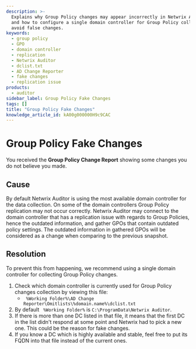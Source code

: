 ```yaml
---
description: >-
  Explains why Group Policy changes may appear incorrectly in Netwrix Auditor
  and how to configure a single domain controller for Group Policy collection to
  avoid false changes.
keywords:
  - group policy
  - GPO
  - domain controller
  - replication
  - Netwrix Auditor
  - dclist.txt
  - AD Change Reporter
  - fake changes
  - replication issue
products:
  - auditor
sidebar_label: Group Policy Fake Changes
tags: []
title: "Group Policy Fake Changes"
knowledge_article_id: kA00g000000H9c9CAC
---
```


# Group Policy Fake Changes

You received the **Group Policy Change Report** showing some changes you do not believe you made.

## Cause

By default Netwrix Auditor is using the most available domain controller for the data collection. On some of the domain controllers Group Policy replication may not occur correctly. Netwrix Auditor may connect to the domain controller that has a replication issue with regards to Group Policies, hence the outdated information, and gather GPOs that contain outdated policy settings. The outdated information in gathered GPOs will be considered as a change when comparing to the previous snapshot.

## Resolution

To prevent this from happening, we recommend using a single domain controller for collecting Group Policy changes.

1. Check which domain controller is currently used for Group Policy changes collection by viewing this file:
   - ` %Working Folder%\AD Change Reporter\Omitlists\%domain.name%\dclist.txt`
2. By default ` %Working Folder%` is `C:\ProgramData\Netwrix Auditor`.
3. If there is more than one DC listed in that file, it means that the first DC in the list didn't respond at some point and Netwrix had to pick a new one. This could be the reason for fake changes.
4. If you know a DC which is highly available and stable, feel free to put its FQDN into that file instead of the current ones.
